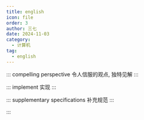 ```yaml
---
title: english
icon: file
order: 3
author: 三七
date: 2024-11-03
category:
  - 计算机
tag:
  - english
---
```


<!-- more --> 


::: compelling perspective
令人信服的观点, 独特见解
:::

::: implement
实现
:::

::: supplementary specifications 
补充规范
:::

::: 